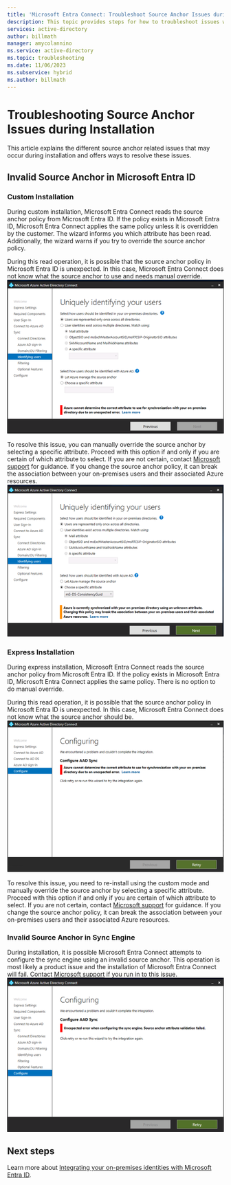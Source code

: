 ```yaml
---
title: 'Microsoft Entra Connect: Troubleshoot Source Anchor Issues during Installation'
description: This topic provides steps for how to troubleshoot issues with the source anchor during installation.
services: active-directory
author: billmath
manager: amycolannino
ms.service: active-directory
ms.topic: troubleshooting
ms.date: 11/06/2023
ms.subservice: hybrid
ms.author: billmath
---
```




# Troubleshooting Source Anchor Issues during Installation
This article explains the different source anchor related issues that may occur during installation and offers ways to resolve these issues.

<a name='invalid-source-anchor-in-azure-active-directory'></a>

## Invalid Source Anchor in Microsoft Entra ID

### Custom Installation

During custom installation, Microsoft Entra Connect reads the source anchor policy from Microsoft Entra ID. If the policy exists in Microsoft Entra ID, Microsoft Entra Connect applies the same policy unless it is overridden by the customer. The wizard informs you which attribute has been read. Additionally, the wizard warns if you try to override the source anchor policy.

During this read operation, it is possible that the source anchor policy in Microsoft Entra ID is unexpected. In this case, Microsoft Entra Connect does not know what the source anchor to use and needs manual override.</br>
![Screenshot that shows where to manually override the source anchor.](media/tshoot-connect-source-anchor/source1.png)

To resolve this issue, you can manually override the source anchor by selecting a specific attribute. Proceed with this option if and only if you are certain of which attribute to select. If you are not certain, contact [Microsoft support](https://support.microsoft.com/contactus/) for guidance. If you change the source anchor policy, it can break the association between your on-premises users and their associated Azure resources.</br>
![Screenshot that shows the specified attribute that overrides the source anchor.](media/tshoot-connect-source-anchor/source2.png)

### Express Installation
During express installation, Microsoft Entra Connect reads the source anchor policy from Microsoft Entra ID. If the policy exists in Microsoft Entra ID, Microsoft Entra Connect applies the same policy. There is no option to do manual override.

During this read operation, it is possible that the source anchor policy in Microsoft Entra ID is unexpected. In this case, Microsoft Entra Connect does not know what the source anchor should be.</br>
![Screenshot that shows what happens when the source anchor in Microsoft Entra ID is unexpected.](media/tshoot-connect-source-anchor/source3.png)

To resolve this issue, you need to re-install using the custom mode and manually override the source anchor by selecting a specific attribute. Proceed with this option if and only if you are certain of which attribute to select. If you are not certain, contact [Microsoft support](https://support.microsoft.com/contactus/) for guidance. If you change the source anchor policy, it can break the association between your on-premises users and their associated Azure resources.

### Invalid Source Anchor in Sync Engine
During installation, it is possible Microsoft Entra Connect attempts to configure the sync engine using an invalid source anchor. This operation is most likely a product issue and the installation of Microsoft Entra Connect will fail. Contact [Microsoft support](https://support.microsoft.com/contactus/) if you run in to this issue.</br>
![unexpected](media/tshoot-connect-source-anchor/source4.png)


## Next steps
Learn more about [Integrating your on-premises identities with Microsoft Entra ID](../whatis-hybrid-identity.md).
